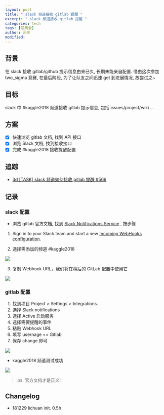 ```yaml
---
layout: post
title: " slack 频道接收 gitlab 提醒 "
excerpt: " slack 频道接收 gitlab 提醒 "
categories: tech
tags: [怼周会]
author: 沥川
modified:
---
```


## 背景

在 slack 接收 gitlab/github 提示信息由来已久, 长期未能亲自配置. 借由这次参加 two_sigma 竞赛, 在最后阶段, 为了让队友之间迅速 get 到进展情况, 故尝试之~

## 目标

slack 中 #kaggle2018 频道接收 gitlab 提示信息, 包括 issues/project/wiki ...

## 方案

- [x] 快速浏览 gitlab 文档, 找到 API 接口
- [x] 浏览 Slack 文档, 找到接收接口
- [x] 完成 #kaggle2018 接收提醒配置

## 追踪

- [3d [TASK] slack 频道如何接收 gitlab 提醒 #569](https://github.com/DebugUself/du4proto/issues/569)

## 记录

### slack 配置

- 浏览 gitlab 官方文档, 找到 [Slack Notifications Service](https://docs.gitlab.com/ee/user/project/integrations/slack.html) , 按步骤

1. Sign in to your Slack team and start a new [Incoming WebHooks configuration](https://debuguself.slack.com/apps/new/A0F7XDUAZ-incoming-webhooks).

2. 选择需添加的频道 #kaggle2018 

![](https://pics.ibrainbaby.cn/2018-12-29-071651.png)

3. 复制 Webhook URL，我们将在稍后的 GitLab 配置中使用它

![](https://pics.ibrainbaby.cn/2018-12-29-072114.png)


### gitlab 配置

1. 找到项目 Project > Settings > Integrations.
2. 选择 Slack notifications
3. 选择 Active 启动服务
4. 选择需要提醒的事件
5. 粘贴  Webhook URL 
6. 填写 usernage == Gitlab
7. 保存 change 即可

![](https://pics.ibrainbaby.cn/2018-12-29-072754.png)

- kaggle2018 频道测试成功 

![](https://pics.ibrainbaby.cn/2018-12-29-073121.png)

> ps. 官方文档才是正义!

## Changelog

- 181229 lichuan init. 0.5h


